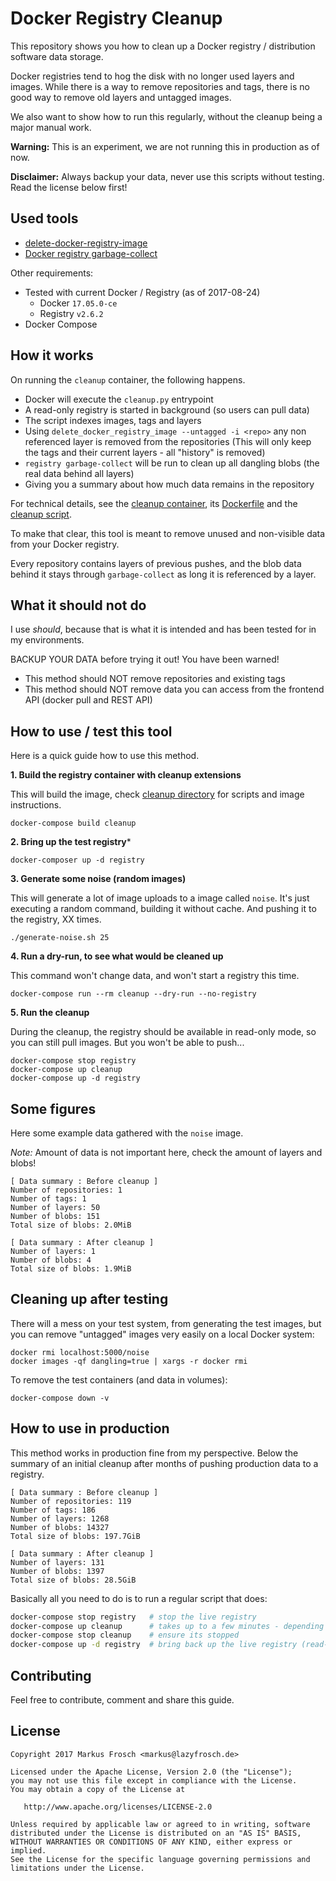 Docker Registry Cleanup
=======================

This repository shows you how to clean up a Docker registry / distribution software data storage.

Docker registries tend to hog the disk with no longer used layers and images. While there is a way
to remove repositories and tags, there is no good way to remove old layers and untagged images.

We also want to show how to run this regularly, without the cleanup being a major manual work.

**Warning:** This is an experiment, we are not running this in production as of now.

**Disclaimer:** Always backup your data, never use this scripts without testing. Read the license below first!

## Used tools

* [delete-docker-registry-image](https://github.com/burnettk/delete-docker-registry-image)
* [Docker registry garbage-collect](https://docs.docker.com/registry/garbage-collection/)

Other requirements:

* Tested with current Docker / Registry (as of 2017-08-24)
  * Docker `17.05.0-ce`
  * Registry `v2.6.2`
* Docker Compose

## How it works

On running the `cleanup` container, the following happens.

* Docker will execute the `cleanup.py` entrypoint
* A read-only registry is started in background (so users can pull data)
* The script indexes images, tags and layers
* Using `delete_docker_registry_image --untagged -i <repo>` any non referenced layer is removed from the repositories
  (This will only keep the tags and their current layers - all "history" is removed)
* `registry garbage-collect` will be run to clean up all dangling blobs (the real data behind all layers)
* Giving you a summary about how much data remains in the repository

For technical details, see the [cleanup container](cleanup/), its [Dockerfile](cleanup/Dockerfile) and the [cleanup script](cleanup/cleanup.py).

To make that clear, this tool is meant to remove unused and non-visible data from your Docker registry.

Every repository contains layers of previous pushes, and the blob data behind it stays through
`garbage-collect` as long it is referenced by a layer.

## What it should not do

I use *should*, because that is what it is intended and has been tested for in my environments.

BACKUP YOUR DATA before trying it out! You have been warned!

* This method should NOT remove repositories and existing tags
* This method should NOT remove data you can access from the frontend API (docker pull and REST API)

## How to use / test this tool

Here is a quick guide how to use this method.

**1. Build the registry container with cleanup extensions**

This will build the image, check [cleanup directory](cleanup/) for scripts and image instructions.

    docker-compose build cleanup

**2. Bring up the test registry***

    docker-composer up -d registry

**3. Generate some noise (random images)**

This will generate a lot of image uploads to a image called `noise`. It's just
executing a random command, building it without cache. And pushing it to the registry, XX times.

    ./generate-noise.sh 25

**4. Run a dry-run, to see what would be cleaned up**

This command won't change data, and won't start a registry this time.

    docker-compose run --rm cleanup --dry-run --no-registry

**5. Run the cleanup**

During the cleanup, the registry should be available in read-only mode, so you can still pull images.
But you won't be able to push...

    docker-compose stop registry
    docker-compose up cleanup
    docker-compose up -d registry

## Some figures

Here some example data gathered with the `noise` image.

*Note:* Amount of data is not important here, check the amount of layers and blobs!

    [ Data summary : Before cleanup ]
    Number of repositories: 1
    Number of tags: 1
    Number of layers: 50
    Number of blobs: 151
    Total size of blobs: 2.0MiB

    [ Data summary : After cleanup ]
    Number of layers: 1
    Number of blobs: 4
    Total size of blobs: 1.9MiB

## Cleaning up after testing

There will a mess on your test system, from generating the test images, but you can remove "untagged"
images very easily on a local Docker system:

    docker rmi localhost:5000/noise
    docker images -qf dangling=true | xargs -r docker rmi

To remove the test containers (and data in volumes):

    docker-compose down -v

## How to use in production

This method works in production fine from my perspective. Below the summary of an initial cleanup
after months of pushing production data to a registry.

```
[ Data summary : Before cleanup ]
Number of repositories: 119
Number of tags: 186
Number of layers: 1268
Number of blobs: 14327
Total size of blobs: 197.7GiB

[ Data summary : After cleanup ]
Number of layers: 131
Number of blobs: 1397
Total size of blobs: 28.5GiB
```

Basically all you need to do is to run a regular script that does:

``` bash
docker-compose stop registry   # stop the live registry
docker-compose up cleanup      # takes up to a few minutes - depending on size
docker-compose stop cleanup    # ensure its stopped
docker-compose up -d registry  # bring back up the live registry (read-write)
```

## Contributing

Feel free to contribute, comment and share this guide.

## License

    Copyright 2017 Markus Frosch <markus@lazyfrosch.de>

    Licensed under the Apache License, Version 2.0 (the "License");
    you may not use this file except in compliance with the License.
    You may obtain a copy of the License at

       http://www.apache.org/licenses/LICENSE-2.0

    Unless required by applicable law or agreed to in writing, software
    distributed under the License is distributed on an "AS IS" BASIS,
    WITHOUT WARRANTIES OR CONDITIONS OF ANY KIND, either express or implied.
    See the License for the specific language governing permissions and
    limitations under the License.
